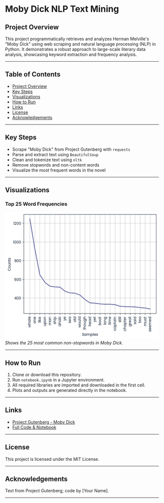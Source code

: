 # Moby Dick NLP Text Mining

## Project Overview

This project programmatically retrieves and analyzes Herman Melville's "Moby Dick" using web scraping and natural language processing (NLP) in Python. It demonstrates a robust approach to large-scale literary data analysis, showcasing keyword extraction and frequency analysis.

---

## Table of Contents
- [Project Overview](#project-overview)
- [Key Steps](#key-steps)
- [Visualizations](#visualizations)
- [How to Run](#how-to-run)
- [Links](#links)
- [License](#license)
- [Acknowledgements](#acknowledgements)

---

## Key Steps

- Scrape "Moby Dick" from Project Gutenberg with `requests`
- Parse and extract text using `BeautifulSoup`
- Clean and tokenize text using `nltk`
- Remove stopwords and non-content words
- Visualize the most frequent words in the novel

---

## Visualizations

### Top 25 Word Frequencies

![Word Frequency Plot](Word%20Frequency%20Plot.png)
*Shows the 25 most common non-stopwords in Moby Dick.*

---

## How to Run

1. Clone or download this repository.
2. Run `notebook.ipynb` in a Jupyter environment.
3. All required libraries are imported and downloaded in the first cell.
4. Plots and outputs are generated directly in the notebook.

---

## Links

- [Project Gutenberg - Moby Dick](https://www.gutenberg.org/files/2701/2701-h/2701-h.htm)
- [Full Code & Notebook](https://github.com/yourusername/mobydick-nlp)

---

## License

This project is licensed under the MIT License.

---

## Acknowledgements

Text from Project Gutenberg; code by [Your Name].

---
